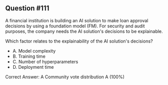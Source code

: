 ## Question #111

A financial institution is building an AI solution to make loan approval decisions by using a foundation model (FM). For security and audit purposes, the company needs the AI solution's decisions to be explainable.

Which factor relates to the explainability of the AI solution's decisions?

- A. Model complexity
- B. Training time
- C. Number of hyperparameters
- D. Deployment time 

Correct Answer: 
A Community vote distribution A (100%)